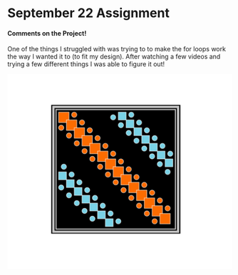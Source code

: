 # September 22 Assignment
#### Comments on the Project!

One of the things I struggled with was trying to to make the for loops work the way I wanted it to (to fit my design). After watching a few videos and trying a few different things I was able to figure it out!

![](Screenshot.png)
